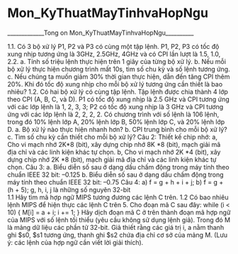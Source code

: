 # Mon_KyThuatMayTinhvaHopNgu
<p>_____________Tong on Mon_KyThuatMayTinhvaHopNgu__________</p>

1.1. Có 3 bộ xử lý P1, P2 và P3 có cùng một tập lệnh. P1, P2, P3 có tốc độ xung nhịp tương ứng là 3GHz, 2.5GHz, 4GHz và có CPI lần lượt là 1.5, 1.0, 2.2.
a. Tính số triệu lệnh thực hiện trên 1 giây của từng bộ xử lý.
b. Nếu mỗi bộ xử lý thực hiện chương trình mất 10s, tìm số chu kỳ và số lệnh tương
ứng.
c. Nếu chúng ta muốn giảm 30% thời gian thực hiện, dẫn đến tăng CPI thêm 20%.
Khi đó tốc độ xung nhịp cho mỗi bộ xử lý tương ứng cần thiết là bao nhiêu?
1.2. Có hai bộ xử lý có cùng tập lệnh. Tập lệnh được chia thành 4 lớp theo CPI (A, B, C, và D). P1 có tốc độ xung nhịp là 2.5 GHz và CPI tương ứng với các lớp lệnh là 1, 2, 3, 3; P2 có tốc độ xung nhịp là 3 GHz và CPI tương ứng với các lớp lệnh là 2, 2, 2, 2. Có chương trình với số lệnh là 106 lệnh, trong đó 10% lệnh lớp A, 20% lệnh lớp B, 50% lệnh lớp C, và 20% lệnh lớp D.
a. Bộ xử lý nào thực hiện nhanh hơn?
b. CPI trung bình cho mỗi bộ xử lý?
c. Tìm số chu kỳ cần thiết cho mỗi bộ xử lý? 
Câu 2: Thiết kế chip nhớ:
a, Cho vi mạch nhớ 2K*8 (bit), xây dựng chip nhớ 8K *8 (bit), mạch giải mã địa chỉ và các linh kiện khác tự chọn.
b, Cho vi mạch nhớ 2K *4 (bit), xây dựng chip nhớ 2K *8 (bit), mạch giải mã địa chỉ và các linh kiện khác tự chọn.
Câu 3:
a. Biểu diễn số sau ở dạng dấu chấm động trong máy tính theo chuẩn IEEE 32 bit: –0.125
b. Biểu diễn số sau ở dạng dấu chấm động trong máy tính theo chuẩn IEEE 32 bit: –0.75
Câu 4:
a) f = g + h + i + j; 
b) f = g + (h + 5); 
g, h, i, j là những số nguyên 32-bit  
1.1 Hãy tìm mã hợp ngữ MIPS tương đương các lệnh C trên. 
1.2 Có bao nhiêu lệnh MIPS để hiện thực các lệnh C trên
5. Cho đoạn mã C sau đây:
while (i < 10) {
M[i] = a + i;
i += 1;
}
Hãy dịch đoạn mã C ở trên thành đoạn mã hợp ngữ của MIPS với số lệnh tối thiểu (yêu cầu không sử dụng lệnh giả). Trong đó M là mảng dữ liệu các phần tử 32-bit. Giả thiết rằng các giá trị i, a nằm thanh ghi $s0, $s1 tương ứng, thanh ghi $s2 chứa địa chỉ cơ sở của mảng M. (Lưu ý: các lệnh của hợp ngữ cần viết lời giải thích).

